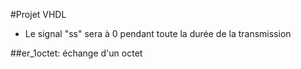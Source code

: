 #Projet VHDL

* Le signal "ss" sera à 0 pendant toute la durée de la transmission

##er_1octet: échange d'un octet



